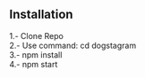 ## Installation
1.- Clone Repo<br>
2.- Use command: cd dogstagram<br>
3.- npm install<br>
4.- npm start